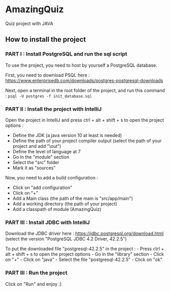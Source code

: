 # AmazingQuiz

Quiz project with JAVA

## How to install the project

### PART I : Install PostgreSQL and run the sql script

To use the project, you need to host by yourself a PostgreSQL database.

First, you need to download PSQL here : https://www.enterprisedb.com/downloads/postgres-postgresql-downloads

Next, open a terminal in the root folder of the project, and run this command :
```psql -U postgres -f init_database.sql```

### PART II : Install the project with IntelliJ

Open the project in IntelliJ and press ctrl + alt + shift + s to open the project options :
- Define the JDK (a java version 10 at least is needed)
- Define the path of your project compiler output (select the path of your project and add "\out")
- Define the level of language at 7
- Go in the "module" section
- Select the "src" folder
- Mark it as "sources"

Now, you need to add a build configuration :
- Click on "add configuration"
- Click on "+"
- Add a Main class (the path of the main is "src/app/main")
- Add a working directory (the path of your project)
- Add a classpath of module (AmazingQuiz)

### PART III : Install JDBC with IntelliJ

Download the JDBC driver here : https://jdbc.postgresql.org/download.html (select the version "PostgreSQL JDBC 4.2 Driver, 42.2.5")

To put the downloaded file "postgresql-42.2.5" in the project :
    - Press ctrl + alt + shift + s to open the project options
    - Go in the "library" section
    - Click on "+"
    - Click on "java"
    - Select the file "postgresql-42.2.5"
    - Click on "ok"

### PART III : Run the project

Click on "Run" and enjoy :)
